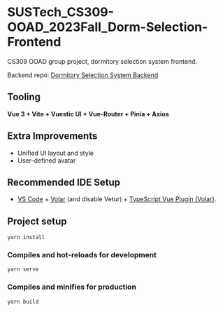 # SUSTech_CS309-OOAD_2023Fall_Dorm-Selection-Frontend

CS309 OOAD group project, dormitory selection system frontend.

Backend repo: [Dormitory Selection System Backend](https://github.com/Cooper-Zhong/CS309-OOAD-Dorm-Selection)

## Tooling 

 **Vue 3 + Vite + Vuestic UI  + Vue-Router + Pinia + Axios**

## Extra Improvements

- Unified UI layout and style
- User-defined avatar

## Recommended IDE Setup

- [VS Code](https://code.visualstudio.com/) + [Volar](https://marketplace.visualstudio.com/items?itemName=Vue.volar) (and disable Vetur) + [TypeScript Vue Plugin (Volar)](https://marketplace.visualstudio.com/items?itemName=Vue.vscode-typescript-vue-plugin).

## Project setup
```
yarn install
```

### Compiles and hot-reloads for development

```
yarn serve
```

### Compiles and minifies for production

```
yarn build
```
